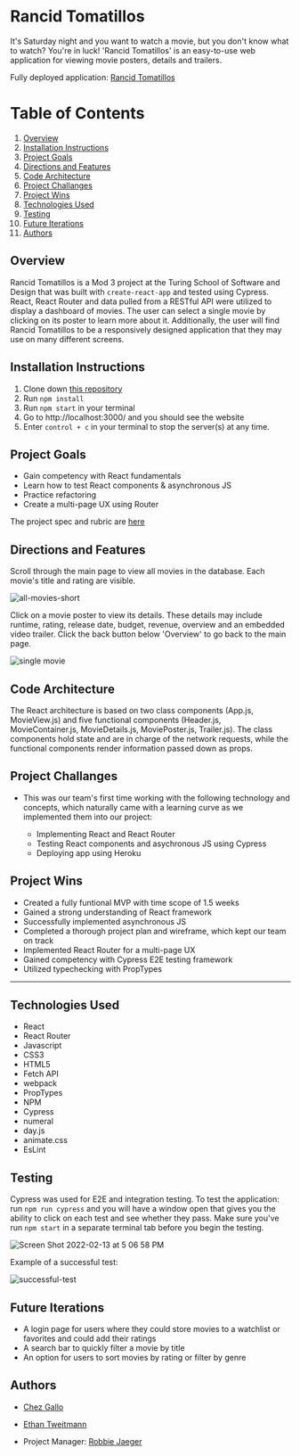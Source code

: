 # Rancid Tomatillos

It's Saturday night and you want to watch a movie, but you don't know what to watch? You're in luck! 'Rancid Tomatillos' is an easy-to-use web application for viewing movie posters, details and trailers.

Fully deployed application: [Rancid Tomatillos](https://rancid-tomatillos2110.herokuapp.com/)

# Table of Contents

1. [Overview](#overview)
2. [Installation Instructions](#installationInstructions)
3. [Project Goals](#projectGoals)
4. [Directions and Features](#directions)
5. [Code Architecture](#codeArchitecture)
6. [Project Challanges](#projectChallanges)
7. [Project Wins](#projectWins)
8. [Technologies Used](#techUsed)
9. [Testing](#testing)
10. [Future Iterations](#futureIterations)
11. [Authors](#authors)

## Overview <a name="overview"></a>

Rancid Tomatillos is a Mod 3 project at the Turing School of Software and Design that was built with `create-react-app` and tested using Cypress. React, React Router and data pulled from a RESTful API were utilized to display a dashboard of movies. The user can select a single movie by clicking on its poster to learn more about it. Additionally, the user will find Rancid Tomatillos to be a responsively designed application that they may use on many different screens. 

## Installation Instructions <a name="installationInstructions"></a>

1. Clone down [this repository](https://github.com/cagallo/rancid-tomatillos)
2. Run `npm install`
3. Run `npm start` in your terminal
4. Go to http://localhost:3000/ and you should see the website
5. Enter `control + c` in your terminal to stop the server(s) at any time.

## Project Goals <a name="projectGoals"></a>

- Gain competency with React fundamentals
- Learn how to test React components & asynchronous JS
- Practice refactoring
- Create a multi-page UX using Router

The project spec and rubric are [here](https://frontend.turing.edu/projects/module-3/rancid-tomatillos-v3.html)

## Directions and Features <a name="directions"></a>

Scroll through the main page to view all movies in the database. Each movie's title and rating are visible.

![all-movies-short](https://user-images.githubusercontent.com/78453792/153780939-7df21bbb-41cf-4440-9f77-09f8e0c88773.gif)

Click on a movie poster to view its details. These details may include runtime, rating, release date, budget, revenue, overview and an embedded video trailer. Click the back button below 'Overview' to go back to the main page. 

![single movie](https://user-images.githubusercontent.com/78453792/153780667-77c00142-c85c-463c-9b8b-eb1104f36b44.gif)


## Code Architecture <a name="codeArchitecture"></a>

The React architecture is based on two class components (App.js, MovieView.js) and five functional components (Header.js, MovieContainer.js, MovieDetails.js, MoviePoster.js, Trailer.js). The class components hold state and are in charge of the network requests, while the functional components render information passed down as props.

## Project Challanges <a name="projectChallanges"></a>

- This was our team's first time working with the following technology and concepts, which naturally came with a learning curve as we implemented them into our project:

    - Implementing React and React Router
    - Testing React components and asychronous JS using Cypress
    - Deploying app using Heroku 

## Project Wins <a name="projectWins"></a>

- Created a fully funtional MVP with time scope of 1.5 weeks
- Gained a strong understanding of React framework 
- Successfully implemented asynchronous JS
- Completed a thorough project plan and wireframe, which kept our team on track 
- Implemented React Router for a multi-page UX
- Gained competency with Cypress E2E testing framework
- Utilized typechecking with PropTypes

---------------------------------------
## Technologies Used <a name="techUsed"></a>

- React
- React Router
- Javascript
- CSS3
- HTML5
- Fetch API
- webpack
- PropTypes
- NPM
- Cypress
- numeral 
- day.js
- animate.css
- EsLint 

## Testing <a name="testing"></a>

Cypress was used for E2E and integration testing. To test the application: run `npm run cypress` and you will have a window open that gives you the ability to click on each test and see whether they pass. Make sure you've run `npm start` in a separate terminal tab before you begin the testing. 

![Screen Shot 2022-02-13 at 5 06 58 PM](https://user-images.githubusercontent.com/78453792/153781475-60b0e3b7-13d8-4aea-b5dc-e36417927d1f.png)

Example of a successful test:

![successful-test](https://user-images.githubusercontent.com/78453792/153781621-9737b6c6-1518-4eaa-b96a-cf32b75be04c.gif)

## Future Iterations <a name="futureIterations"></a>

- A login page for users where they could store movies to a watchlist or favorites and could add their ratings 
- A search bar to quickly filter a movie by title 
- An option for users to sort movies by rating or filter by genre

## Authors <a name="authors"></a>

- [Chez Gallo](https://github.com/cagallo)
- [Ethan Tweitmann](https://github.com/ectweitmann)

- Project Manager: [Robbie Jaeger](https://github.com/robbiejaeger)
